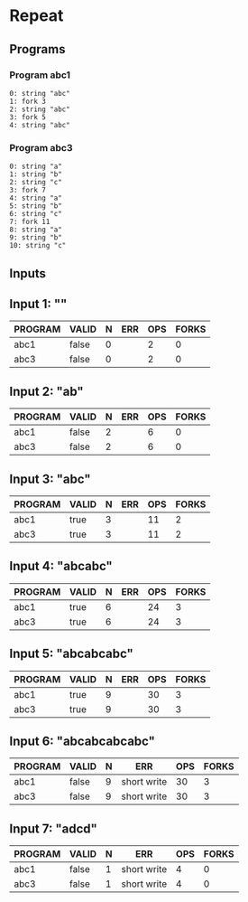 # Repeat

## Programs

### Program abc1

```
0: string "abc"
1: fork 3
2: string "abc"
3: fork 5
4: string "abc"
```

### Program abc3

```
0: string "a"
1: string "b"
2: string "c"
3: fork 7
4: string "a"
5: string "b"
6: string "c"
7: fork 11
8: string "a"
9: string "b"
10: string "c"
```

## Inputs

## Input 1: ""

| PROGRAM | VALID | N |  ERR  | OPS | FORKS |
|---------|-------|---|-------|-----|-------|
| abc1    | false | 0 | <nil> |   2 |     0 |
| abc3    | false | 0 | <nil> |   2 |     0 |

## Input 2: "ab"

| PROGRAM | VALID | N |  ERR  | OPS | FORKS |
|---------|-------|---|-------|-----|-------|
| abc1    | false | 2 | <nil> |   6 |     0 |
| abc3    | false | 2 | <nil> |   6 |     0 |

## Input 3: "abc"

| PROGRAM | VALID | N |  ERR  | OPS | FORKS |
|---------|-------|---|-------|-----|-------|
| abc1    | true  | 3 | <nil> |  11 |     2 |
| abc3    | true  | 3 | <nil> |  11 |     2 |

## Input 4: "abcabc"

| PROGRAM | VALID | N |  ERR  | OPS | FORKS |
|---------|-------|---|-------|-----|-------|
| abc1    | true  | 6 | <nil> |  24 |     3 |
| abc3    | true  | 6 | <nil> |  24 |     3 |

## Input 5: "abcabcabc"

| PROGRAM | VALID | N |  ERR  | OPS | FORKS |
|---------|-------|---|-------|-----|-------|
| abc1    | true  | 9 | <nil> |  30 |     3 |
| abc3    | true  | 9 | <nil> |  30 |     3 |

## Input 6: "abcabcabcabc"

| PROGRAM | VALID | N |     ERR     | OPS | FORKS |
|---------|-------|---|-------------|-----|-------|
| abc1    | false | 9 | short write |  30 |     3 |
| abc3    | false | 9 | short write |  30 |     3 |

## Input 7: "adcd"

| PROGRAM | VALID | N |     ERR     | OPS | FORKS |
|---------|-------|---|-------------|-----|-------|
| abc1    | false | 1 | short write |   4 |     0 |
| abc3    | false | 1 | short write |   4 |     0 |

